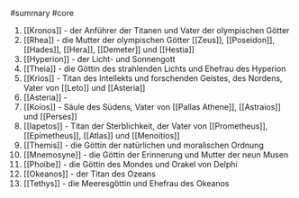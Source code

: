 #summary #core 
1. [[Kronos]] - der Anführer der Titanen und Vater der olympischen Götter
2.  [[Rhea]] - die Mutter der olympischen Götter [[Zeus]], [[Poseidon]], [[Hades]], [[Hera]], [[Demeter]] und [[Hestia]]
3. [[Hyperion]] - der Licht- und Sonnengott
4. [[Theia]] - die Göttin des strahlenden Lichts und Ehefrau des Hyperion
5. [[Krios]] - Titan des Intellekts und forschenden Geistes, des Nordens, Vater von [[Leto]] und [[Asteria]]
6. [[Asteria]] - 
7. [[Koios]] - Säule des Südens, Vater von [[Pallas Athene]], [[Astraios]] und [[Perses]]
8. [[Iapetos]] - Titan der Sterblichkeit, der Vater von [[Prometheus]], [[Epimetheus]], [[Atlas]] und [[Menoitios]]
9. [[Themis]] - die Göttin der natürlichen und moralischen Ordnung
10. [[Mnemosyne]] - die Göttin der Erinnerung und Mutter der neun Musen
11. [[Phoibe]] - die Göttin des Mondes und Orakel von Delphi
12. [[Okeanos]] - der Titan des Ozeans
13. [[Tethys]] - die Meeresgöttin und Ehefrau des Okeanos